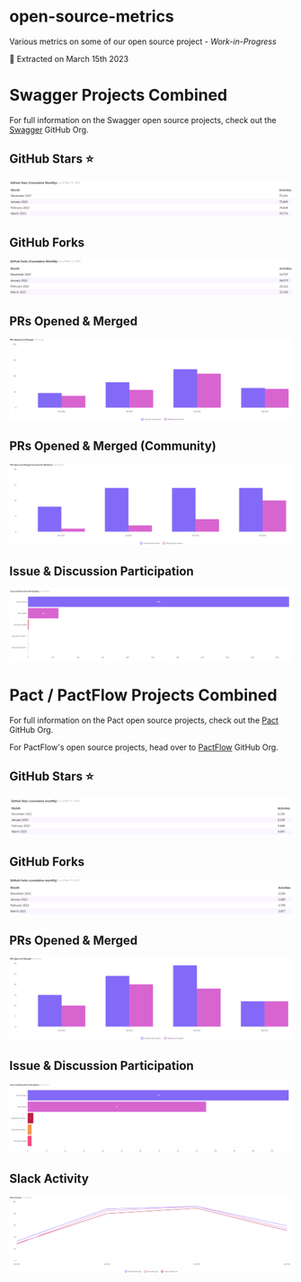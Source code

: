 # open-source-metrics
Various metrics on some of our open source project - _Work-in-Progress_

📅 Extracted on March 15th 2023

# Swagger Projects Combined

For full information on the Swagger open source projects, check out the [Swagger](https://github.com/swagger-api) GitHub Org.

## GitHub Stars ⭐

![GitHub Stars](./images/swagger/GitHub-Stars.png)

## GitHub Forks 

![GitHub Forks](./images/swagger/GitHub-Forks.png)

## PRs Opened & Merged

![GitHub PRs](./images/swagger/PRs-Opened-Merged.png)

## PRs Opened & Merged (Community)

![GitHub PRs Community](./images/swagger/PRs-Opened-Merged-Community.png)

## Issue & Discussion Participation

![GitHub Issues or Discussions](./images/swagger/Issue-Participation.png)




# Pact / PactFlow Projects Combined

For full information on the Pact open source projects, check out the [Pact](https://github.com/pact-foundation) GitHub Org. 

For PactFlow's open source projects, head over to [PactFlow](https://github.com/pactflow) GitHub Org.

## GitHub Stars ⭐

![GitHub Stars](./images/pact-pactflow/GitHub-Stars.png)

## GitHub Forks 

![GitHub Forks](./images/pact-pactflow/GitHub-Forks.png)

## PRs Opened & Merged

![GitHub PRs](./images/pact-pactflow/PRs-Opened-Merged.png)

## Issue & Discussion Participation

![GitHub Issues or Discussions](./images/pact-pactflow/Issue-Participation.png)

## Slack Activity
![Slack Activity](./images/pact-pactflow/Slack-Activity.png)
